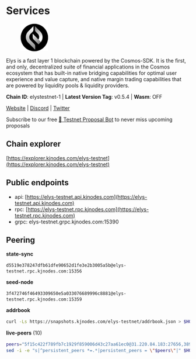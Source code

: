 # Services

<figure><img src="https://raw.githubusercontent.com/kj89/cosmos-images/main/logos/elys.png" alt=""><figcaption></figcaption></figure>

Elys is a fast layer 1 blockchain powered by the Cosmos-SDK.  It is the first, and only, decentralized suite of financial  applications in the Cosmos ecosystem that has built-in native  bridging capabilities for optimal user experience and value  capture, and native margin trading capabilities that are  powered by liquidity pools & liquidity providers.

**Chain ID**: elystestnet-1 | **Latest Version Tag**: v0.5.4 | **Wasm**: OFF

[Website](https://elys.network) | [Discord](https://discord.gg/R9Gr6Vh7vC) | [Twitter](https://twitter.com/elys_network)



Subscribe to our free [🤖 Testnet Proposal Bot](https://t.me/kjnodes_testnet_proposal_bot) to never miss upcoming proposals


## Chain explorer
[https://explorer.kjnodes.com/elys-testnet](https://explorer.kjnodes.com/elys-testnet)

## Public endpoints

* api: [https://elys-testnet.api.kjnodes.com](https://elys-testnet.api.kjnodes.com)
* rpc: [https://elys-testnet.rpc.kjnodes.com](https://elys-testnet.rpc.kjnodes.com)
* grpc: elys-testnet.grpc.kjnodes.com:15390

## Peering

**state-sync**

```text
d5519e378247dfb61dfe90652d1fe3e2b3005a5b@elys-testnet.rpc.kjnodes.com:15356
```

**seed-node**

```text
3f472746f46493309650e5a033076689996c8881@elys-testnet.rpc.kjnodes.com:15359
```

**addrbook**
```bash
curl -Ls https://snapshots.kjnodes.com/elys-testnet/addrbook.json > $HOME/.elys/config/addrbook.json
```

**live-peers** (10)
```bash
peers="5f15c422f789fb7c1929f859006d43c27aa61ec0@31.220.84.183:27656,3891102c7aaa29dac326b6703ee7030618c92c72@89.58.16.33:26656,86987eeff225699e67a6543de3622b8a986cce28@91.183.62.162:26656,43a905999c0a910bef08b5b5d0b5a29358200abb@65.109.175.192:38656,dc06b3547cf81c40c931a748679ce22161e5ac43@148.113.6.121:19656,d5519e378247dfb61dfe90652d1fe3e2b3005a5b@65.109.68.190:15356,7a496b16d41c366f736135b3b362a9ce80ca7dfa@161.97.167.196:38656,89c4d6fa66c4e4517742e564cd6ba1532496fd43@65.108.108.52:32656,3a69f577b14bb5e3829489881cc80841b785e092@116.203.129.0:26656,0ea4e8352215aad85ff33a20a3bf4acf49070662@64.226.117.34:21956"
sed -i -e "s|^persistent_peers *=.*|persistent_peers = \"$peers\"|" $HOME/.elys/config/config.toml
```
